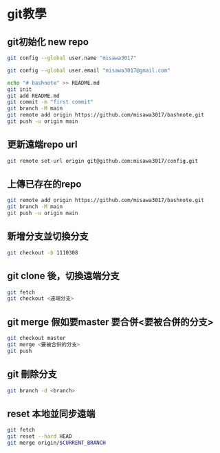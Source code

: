 # git教學

## git初始化 new repo

```bash
git config --global user.name "misawa3017"
```

```bash
git config --global user.email "misawa3017@gmail.com"
```

```bash
echo "# bashnote" >> README.md
git init
git add README.md
git commit -m "first commit"
git branch -M main
git remote add origin https://github.com/misawa3017/bashnote.git
git push -u origin main
```

## 更新遠端repo url
```bash
git remote set-url origin git@github.com:misawa3017/config.git
```
## 上傳已存在的repo

```bash
git remote add origin https://github.com/misawa3017/bashnote.git
git branch -M main
git push -u origin main
```

## 新增分支並切換分支

```bash
git checkout -b 1110308
```

## git clone 後，切換遠端分支
```bash
git fetch
git checkout <遠端分支>
```
## git merge 假如要master 要合併<要被合併的分支>
```bash
git checkout master
git merge <要被合併的分支>
git push
```

## git 刪除分支
```bash
git branch -d <branch>
```
## reset 本地並同步遠端
```bash
git fetch
git reset --hard HEAD
git merge origin/$CURRENT_BRANCH
```
